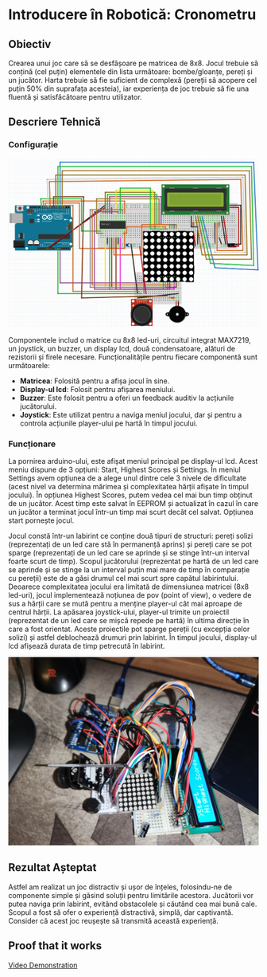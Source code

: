 # Introducere în Robotică: Cronometru

## Obiectiv
Crearea unui joc care să se desfășoare pe matricea de 8x8. Jocul trebuie să conțină (cel puțin) elementele din lista următoare: bombe/gloanțe, pereți și un jucător. Harta trebuie să fie suficient de complexă (pereții să acopere cel puțin 50% din suprafața acesteia), iar experiența de joc trebuie să fie una fluentă și satisfăcătoare pentru utilizator.

## Descriere Tehnică

### Configurație

![Centered Image](../../media/Project5CircuitView.jpeg)

Componentele includ o matrice cu 8x8 led-uri, circuitul integrat MAX7219, un joystick, un buzzer, un display lcd, două condensatoare, alături de rezistorii și firele necesare. 
Funcționalitățile pentru fiecare componentă sunt următoarele:
- **Matricea**: Folosită pentru a afișa jocul în sine.
- **Display-ul lcd**: Folosit pentru afișarea meniului.
- **Buzzer**: Este folosit pentru a oferi un feedback auditiv la acțiunile jucătorului.
- **Joystick**: Este utilizat pentru a naviga meniul jocului, dar și pentru a controla acțiunile player-ului pe hartă în timpul jocului.

### Funcționare

La pornirea arduino-ului, este afișat meniul principal pe display-ul lcd. Acest meniu dispune de 3 opțiuni: Start, Highest Scores și Settings. În meniul Settings avem opțiunea de a alege unul dintre cele 3 nivele de dificultate (acest nivel va determina mărimea și complexitatea hărții afișate în timpul jocului). În opțiunea Highest Scores, putem vedea cel mai bun timp obținut de un jucător. Acest timp este salvat în EEPROM și actualizat în cazul în care un jucător a terminat jocul într-un timp mai scurt decât cel salvat. Opțiunea start pornește jocul.

Jocul constă într-un labirint ce conține două tipuri de structuri: pereți solizi (reprezentați de un led care stă în permanență aprins) și pereți care se pot sparge (reprezentați de un led care se aprinde și se stinge într-un interval foarte scurt de timp). Scopul jucătorului (reprezentat pe hartă de un led care se aprinde și se stinge la un interval puțin mai mare de timp în comparație cu pereții) este de a găsi drumul cel mai scurt spre capătul labirintului. Deoarece complexitatea jocului era limitată de dimensiunea matricei (8x8 led-uri), jocul implementează noțiunea de pov (point of view), o vedere de sus a hărții care se mută pentru a menține player-ul cât mai aproape de centrul hărții. La apăsarea joystick-ului, player-ul trimite un proiectil (reprezentat de un led care se mișcă repede pe hartă) în ultima direcție în care a fost orientat. Aceste proiectile pot sparge pereții (cu excepția celor solizi) și astfel deblochează drumuri prin labirint. În timpul jocului, display-ul lcd afișează durata de timp petrecută în labirint.

![Centered Image](../../media/Project5.jpg)

## Rezultat Așteptat

Astfel am realizat un joc distractiv și ușor de înțeles, folosindu-ne de componente simple și găsind soluții pentru limitările acestora. Jucătorii vor putea naviga prin labirint, evitând obstacolele și căutând cea mai bună cale. Scopul a fost să ofer o experiență distractivă, simplă, dar captivantă. Consider că acest joc reușește să transmită această experiență.

## Proof that it works

[Video Demonstration](https://youtu.be/_FXRRNarRLw)
